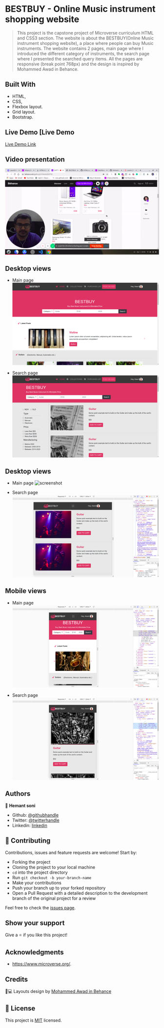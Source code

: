 # BESTBUY - Online Music instrument shopping website 

> This project is the capstone project of Microverse curriculum HTML and CSS3 section. The website is about the BESTBUY(Online Music instrument shopping website), a place where people can buy Music instruments. The website contains 2 pages, main page where I introduced the different category of instruments, the search page where I presented the searched query items. All the pages are responsive (break point 768px) and the design is inspired by Mohammed Awad in Behance.


## Built With

- HTML,
- CSS,
- Flexbox layout.
- Grid layout.
- Bootstrap.


## Live Demo [Live Demo

[Live Demo Link](https://rawcdn.githack.com/hemant-soni-vst-au4/bestbuy/6c4cc017da20b382fc16b69238cc85e8ff40ae49/index.html)


## Video presentation

[![Video](./images/video.png)](https://www.loom.com/share/601f07f30f4545559cfe2bc92fa4a839)

## Desktop views

- Main page
![screenshot](./images/Screenshot1.png) 

- Search page
![screenshot](./images/Screenshot2.png)

## Desktop views

- Main page
![screenshot](./image/hometablet.png) 

- Search page
![screenshot](./images/searchtablet.png)

## Mobile views

- Main page
![screenshot](./images/home.png)

- Search page
![screenshot](./images/search.png)


## Authors

👤 **Hemant soni**

- Github: [@githubhandle](https://github.com/hemant-soni-vst-au4)
- Twitter: [@twitterhandle](https://twitter.com/abdelperez11)
- Linkedin: [linkedin](https://www.linkedin.com/in/hemant-soni-97427b193/)

## 🤝 Contributing

Contributions, issues and feature requests are welcome! Start by:

* Forking the project
* Cloning the project to your local machine
* `cd` into the project directory
* Run `git checkout -b your-branch-name`
* Make your contributions
* Push your branch up to your forked repository
* Open a Pull Request with a detailed description to the development branch of the original project for a review

Feel free to check the [issues page](issues/).

## Show your support

Give a ⭐️ if you like this project!

## Acknowledgments

- https://www.microverse.org/.

## Credits
📄💻 Layouts design by <a href="https://www.behance.net/M_Awad" target="_blank">Mohammed Awad in Behance</a>

## 📝 License

This project is [MIT](lic.url) licensed.